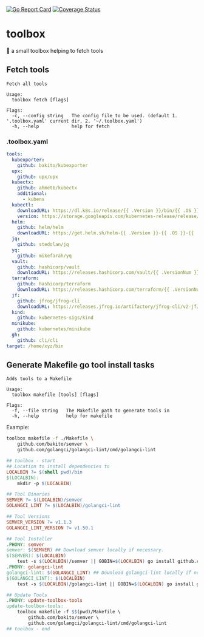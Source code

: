 [![Go Report Card](https://goreportcard.com/badge/github.com/bakito/toolbox)](https://goreportcard.com/report/github.com/bakito/toolbox)
[![Coverage Status](https://coveralls.io/repos/github/bakito/toolbox/badge.svg?branch=main&service=github)](https://coveralls.io/github/bakito/toolbox?branch=main)

# toolbox

🧰 a small toolbox helping to fetch tools

## Fetch tools

```text
Fetch all tools

Usage:
  toolbox fetch [flags]

Flags:
  -c, --config string   The config file to be used. (default 1. '.toolbox.yaml' current dir, 2. '~/.toolbox.yaml')
  -h, --help            help for fetch

```

### .toolbox.yaml

```yaml
tools:
  kubexporter:
    github: bakito/kubexporter
  upx:
    github: upx/upx
  kubectx:
    github: ahmetb/kubectx
    additional:
      - kubens
  kubectl:
    downloadURL: https://dl.k8s.io/release/{{ .Version }}/bin/{{ .OS }}/{{ .Arch }}/kubectl{{ .FileExt }}
    version: https://storage.googleapis.com/kubernetes-release/release/stable.txt
  helm:
    github: helm/helm
    downloadURL: https://get.helm.sh/helm-{{ .Version }}-{{ .OS }}-{{ .Arch }}.tar.gz
  jq:
    github: stedolan/jq
  yq:
    github: mikefarah/yq
  vault:
    github: hashicorp/vault
    downloadURL: https://releases.hashicorp.com/vault/{{ .VersionNum }}/vault_{{ .VersionNum }}_{{ .OS }}_{{ .Arch }}.zip
  terraform:
    github: hashicorp/terraform
    downloadURL: https://releases.hashicorp.com/terraform/{{ .VersionNum }}/terraform_{{ .VersionNum }}_{{ .OS }}_{{ .Arch }}.zip
  jf:
    github: jfrog/jfrog-cli
    downloadURL: https://releases.jfrog.io/artifactory/jfrog-cli/v2-jf/{{ .VersionNum }}/jfrog-cli-{{ .OS }}-{{ .Arch }}/jf{{ .FileExt }}
  kind:
    github: kubernetes-sigs/kind
  minikube:
    github: kubernetes/minikube
  gh:
    github: cli/cli
target: /home/xyz/bin

```

## Generate Makefile go tool install tasks

```text
Adds tools to a Makefile

Usage:
  toolbox makefile [tools] [flags]

Flags:
  -f, --file string   The Makefile path to generate tools in
  -h, --help          help for makefile
```

Example:

```bash
toolbox makefile -f ./Makefile \
    github.com/bakito/semver \
    github.com/golangci/golangci-lint/cmd/golangci-lint
```

```Makefile
## toolbox - start
## Location to install dependencies to
LOCALBIN ?= $(shell pwd)/bin
$(LOCALBIN):
	mkdir -p $(LOCALBIN)

## Tool Binaries
SEMVER ?= $(LOCALBIN)/semver
GOLANGCI_LINT ?= $(LOCALBIN)/golangci-lint

## Tool Versions
SEMVER_VERSION ?= v1.1.3
GOLANGCI_LINT_VERSION ?= v1.50.1

## Tool Installer
.PHONY: semver
semver: $(SEMVER) ## Download semver locally if necessary.
$(SEMVER): $(LOCALBIN)
	test -s $(LOCALBIN)/semver || GOBIN=$(LOCALBIN) go install github.com/bakito/semver@$(SEMVER_VERSION)
.PHONY: golangci-lint
golangci-lint: $(GOLANGCI_LINT) ## Download golangci-lint locally if necessary.
$(GOLANGCI_LINT): $(LOCALBIN)
	test -s $(LOCALBIN)/golangci-lint || GOBIN=$(LOCALBIN) go install github.com/golangci/golangci-lint/cmd/golangci-lint@$(GOLANGCI_LINT_VERSION)

## Update Tools
.PHONY: update-toolbox-tools
update-toolbox-tools:
	toolbox makefile -f $$(pwd)/Makefile \
		github.com/bakito/semver \
		github.com/golangci/golangci-lint/cmd/golangci-lint
## toolbox - end

```
